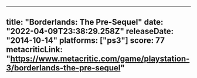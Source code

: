 
---
title: "Borderlands: The Pre-Sequel"
date: "2022-04-09T23:38:29.258Z"
releaseDate: "2014-10-14"
platforms: ["ps3"]
score: 77
metacriticLink: "https://www.metacritic.com/game/playstation-3/borderlands-the-pre-sequel"
---
